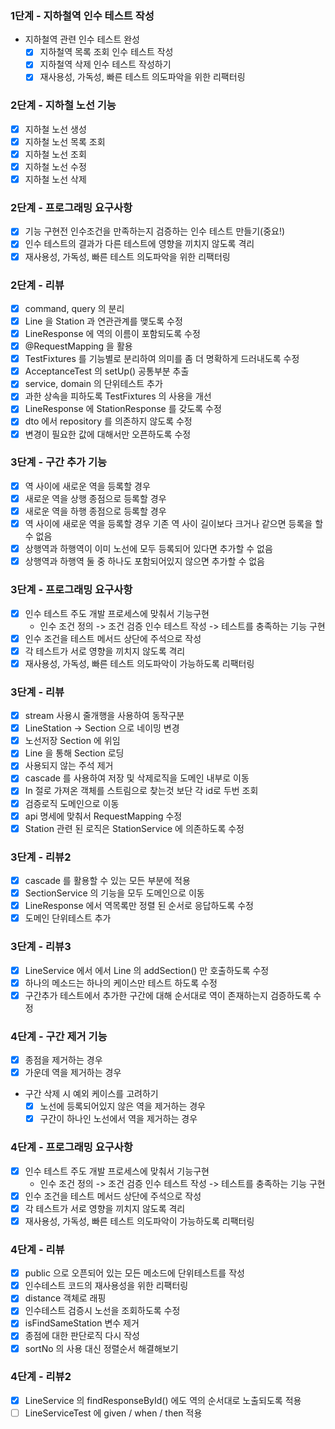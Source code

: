 ### 1단계 - 지하철역 인수 테스트 작성
* 지하철역 관련 인수 테스트 완성
  * [x] 지하철역 목록 조회 인수 테스트 작성
  * [x] 지하철역 삭제 인수 테스트 작성하기
  * [x] 재사용성, 가독성, 빠른 테스트 의도파악을 위한 리팩터링

### 2단계 - 지하철 노선 기능
* [x] 지하철 노선 생성
* [x] 지하철 노선 목록 조회
* [x] 지하철 노선 조회
* [x] 지하철 노선 수정
* [x] 지하철 노선 삭제
### 2단계 - 프로그래밍 요구사항
* [x] 기능 구현전 인수조건을 만족하는지 검증하는 인수 테스트 만들기(중요!)
* [x] 인수 테스트의 결과가 다른 테스트에 영향을 끼치지 않도록 격리
* [x] 재사용성, 가독성, 빠른 테스트 의도파악을 위한 리팩터링
### 2단계 - 리뷰
* [x] command, query 의 분리
* [x] Line 을 Station 과 연관관계를 맺도록 수정
* [x] LineResponse 에 역의 이름이 포함되도록 수정
* [x] @RequestMapping 을 활용
* [x] TestFixtures 를 기능별로 분리하여 의미를 좀 더 명확하게 드러내도록 수정
* [x] AcceptanceTest 의 setUp() 공통부분 추출
* [x] service, domain 의 단위테스트 추가
* [x] 과한 상속을 피하도록 TestFixtures 의 사용을 개선
* [x] LineResponse 에 StationResponse 를 갖도록 수정
* [x] dto 에서 repository 를 의존하지 않도록 수정
* [x] 변경이 필요한 값에 대해서만 오픈하도록 수정

### 3단계 - 구간 추가 기능
* [x] 역 사이에 새로운 역을 등록할 경우
* [x] 새로운 역을 상행 종점으로 등록할 경우
* [x] 새로운 역을 하행 종점으로 등록할 경우
* [x] 역 사이에 새로운 역을 등록할 경우 기존 역 사이 길이보다 크거나 같으면 등록을 할 수 없음
* [x] 상행역과 하행역이 이미 노선에 모두 등록되어 있다면 추가할 수 없음
* [x] 상행역과 하행역 둘 중 하나도 포함되어있지 않으면 추가할 수 없음
### 3단계 - 프로그래밍 요구사항
* [x] 인수 테스트 주도 개발 프로세스에 맞춰서 기능구현
  * 인수 조건 정의 -> 조건 검증 인수 테스트 작성 -> 테스트를 충족하는 기능 구현
* [x] 인수 조건을 테스트 메서드 상단에 주석으로 작성
* [x] 각 테스트가 서로 영향을 끼치지 않도록 격리
* [x] 재사용성, 가독성, 빠른 테스트 의도파악이 가능하도록 리팩터링
### 3단계 - 리뷰
* [x] stream 사용시 줄개행을 사용하여 동작구분
* [x] LineStation -> Section 으로 네이밍 변경
* [x] 노선저장 Section 에 위임
* [x] Line 을 통해 Section 로딩
* [x] 사용되지 않는 주석 제거
* [x] cascade 를 사용하여 저장 및 삭제로직을 도메인 내부로 이동
* [x] In 절로 가져온 객체를 스트림으로 찾는것 보단 각 id로 두번 조회
* [x] 검증로직 도메인으로 이동
* [x] api 명세에 맞춰서 RequestMapping 수정
* [x] Station 관련 된 로직은 StationService 에 의존하도록 수정
### 3단계 - 리뷰2
* [x] cascade 를 활용할 수 있는 모든 부분에 적용
* [x] SectionService 의 기능을 모두 도메인으로 이동
* [x] LineResponse 에서 역목록만 정렬 된 순서로 응답하도록 수정
* [x] 도메인 단위테스트 추가
### 3단계 - 리뷰3
* [x] LineService 에서 에서 Line 의 addSection() 만 호출하도록 수정
* [x] 하나의 메소드는 하나의 케이스만 테스트 하도록 수정
* [x] 구간추가 테스트에서 추가한 구간에 대해 순서대로 역이 존재하는지 검증하도록 수정

### 4단계 - 구간 제거 기능
* [x] 종점을 제거하는 경우
* [x] 가운데 역을 제거하는 경우
* 구간 삭제 시 예외 케이스를 고려하기
  * [x] 노선에 등록되어있지 않은 역을 제거하는 경우
  * [x] 구간이 하나인 노선에서 역을 제거하는 경우
### 4단계 - 프로그래밍 요구사항
* [x] 인수 테스트 주도 개발 프로세스에 맞춰서 기능구현
  * 인수 조건 정의 -> 조건 검증 인수 테스트 작성 -> 테스트를 충족하는 기능 구현
* [x] 인수 조건을 테스트 메서드 상단에 주석으로 작성
* [x] 각 테스트가 서로 영향을 끼치지 않도록 격리
* [x] 재사용성, 가독성, 빠른 테스트 의도파악이 가능하도록 리팩터링
### 4단계 - 리뷰
* [x] public 으로 오픈되어 있는 모든 메소드에 단위테스트를 작성
* [x] 인수테스트 코드의 재사용성을 위한 리팩터링
* [x] distance 객체로 래핑
* [x] 인수테스트 검증시 노선을 조회하도록 수정
* [x] isFindSameStation 변수 제거
* [x] 종점에 대한 판단로직 다시 작성
* [x] sortNo 의 사용 대신 정렬순서 해결해보기
### 4단계 - 리뷰2
* [x] LineService 의 findResponseById() 에도 역의 순서대로 노출되도록 적용
* [ ] LineServiceTest 에 given / when / then 적용
